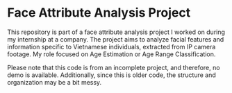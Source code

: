 # Face Attribute Analysis Project

This repository is part of a face attribute analysis project I worked on during my internship at a company. The project aims to analyze facial features and information specific to Vietnamese individuals, extracted from IP camera footage. My role focused on Age Estimation or Age Range Classification.

Please note that this code is from an incomplete project, and therefore, no demo is available. Additionally, since this is older code, the structure and organization may be a bit messy.
